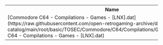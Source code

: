 <table>
<tr><th>Name</th><th>Size</th></tr>
<tr><td>
[Commodore C64 - Compilations - Games - [LNX].dat](https://raw.githubusercontent.com/open-retrogaming-archive/dat-catalog/main/root/basic/TOSEC/Commodore/C64/Compilations/Games/[LNX]/Commodore C64 - Compilations - Games - [LNX].dat)
</td><td>888</td></tr>
</table>
